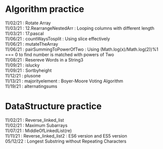 # Algorithm practice 
11/02/21 : Rotate Array<br>
11/03/21 : 12.RearrangeNestedArr : Looping columns with different length<br>
11/03/21 : 17.pascal<br>
11/06/21 : countWaysTosplit : Using slice effectively<br>
11/06/21 : mutateTheArray <br>
11/06/21 : pairSummingToPowerOfTwo : Using (Math.log(x)/Math.log(2))%1 === 0 to find number is matched with powers of Two<br>
11/08/21 : Resereve Words in a String3<br>
11/09/21 : islucky <br>
11/09/21 : Sortbyheight <br>
11/12/21 : plusone <br>
11/13/21 : majorityelement : Boyer-Moore Voting Algorithm <br>
11/19/21 : alternatingsums <br>
# DataStructure practice
11/02/21 : Reverse_linked_list<br>
11/02/21 : Maximum Subarrays<br>
11/07/21 : MiddleOfLinkedList(re)<br>
11/11/21 : Reverse_linked_list2 : ES6 version and ES5 version<br>
05/12/22 : Longest Substring without Repeating Characters<br>
